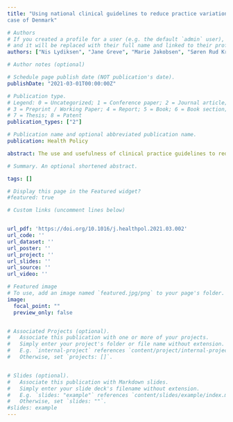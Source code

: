 ```yaml
---
title: "Using national clinical guidelines to reduce practice variation – the
case of Denmark"

# Authors
# If you created a profile for a user (e.g. the default `admin` user), write the username (folder name) here 
# and it will be replaced with their full name and linked to their profile.
authors: ["Nis Lydiksen", "Jane Greve", "Marie Jakobsen", "Søren Rud Kristensen"]

# Author notes (optional)

# Schedule page publish date (NOT publication's date).
publishDate: "2021-03-01T00:00:00Z"

# Publication type.
# Legend: 0 = Uncategorized; 1 = Conference paper; 2 = Journal article;
# 3 = Preprint / Working Paper; 4 = Report; 5 = Book; 6 = Book section;
# 7 = Thesis; 8 = Patent
publication_types: ["2"]

# Publication name and optional abbreviated publication name.
publication: Health Policy

abstract: The use and usefulness of clinical practice guidelines to reduce clinical variation remains a contested topic. Between 2012 and 2017, the Danish National Board of Health embarked on an ambitious project to reduce clinical variation with a large-scale investment in developing a set of national clinical guidelines. Forty-seven clinical guidelines where developed during this period using the Grading of Recommendations Assessment, Development and Evaluation (GRADE) methodology. In selecting topics for guideline development, the programme prioritised areas where clinical uncertainty existed. Consequently, because little clinical evidence could be identified in these areas, the programme mostly provided weak recommendations for practice. In addition, the initial idea of considering cost effectiveness was abandoned. Finally, no system was put in place to monitor guideline compliance. It is therefore currently unknown whether the investment in developing national clinical guidelines in Denmark will achieve its aim of reducing unwanted practice variations and represents value for money. 

# Summary. An optional shortened abstract.

tags: []

# Display this page in the Featured widget?
#featured: true

# Custom links (uncomment lines below)


url_pdf: 'https://doi.org/10.1016/j.healthpol.2021.03.002'
url_code: ''
url_dataset: ''
url_poster: ''
url_project: ''
url_slides: ''
url_source: ''
url_video: ''

# Featured image
# To use, add an image named `featured.jpg/png` to your page's folder. 
image:
  focal_point: ""
  preview_only: false


# Associated Projects (optional).
#   Associate this publication with one or more of your projects.
#   Simply enter your project's folder or file name without extension.
#   E.g. `internal-project` references `content/project/internal-project/index.md`.
#   Otherwise, set `projects: []`.


# Slides (optional).
#   Associate this publication with Markdown slides.
#   Simply enter your slide deck's filename without extension.
#   E.g. `slides: "example"` references `content/slides/example/index.md`.
#   Otherwise, set `slides: ""`.
#slides: example
---
```



